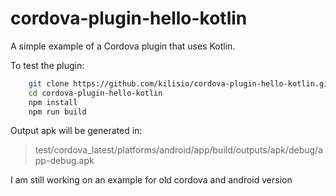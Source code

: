 cordova-plugin-hello-kotlin
===========================

A simple example of a Cordova plugin that uses Kotlin.

To test the plugin:

```bash
    git clone https://github.com/kilisio/cordova-plugin-hello-kotlin.git#dev-__master__
    cd cordova-plugin-hello-kotlin
    npm install
    npm run build
```

Output apk will be generated in:
> test/cordova_latest/platforms/android/app/build/outputs/apk/debug/app-debug.apk

I am still working on an example for old cordova and android version

